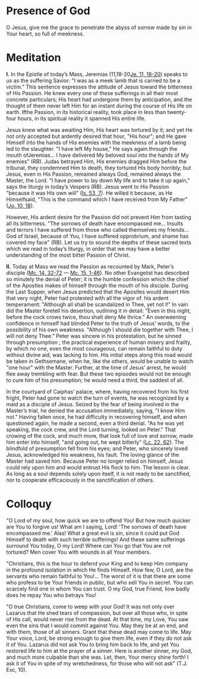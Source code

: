 # Presence of God

O Jesus, give me the grace to penetrate the abyss of sorrow made by sin in Your heart, so full of meekness.

# Meditation

**I.** In the Epistle of today’s Mass, Jeremias (11,18-20[Je. 11, 18-20](https://vulgata.online/bible/Je.11?ed=DR2&vfn=DR2.Je.11.18-20:vs)) speaks to us as the suffering Savior: "I was as a meek lamb that is carried to be a victim." This sentence expresses the attitude of Jesus toward the bitterness of His Passion. He knew every one of these sufferings in all their most concrete particulars; His heart had undergone them by anticipation, and the thought of them never left Him for an instant during the course of His life on earth. Ifthe Passion, in its historical reality, took place in less than twenty-four hours, in its spiritual reality it spanned His entire life.

Jesus knew what was awaiting Him, His heart was tortured by it; and yet He not only accepted but ardently desired that hour, "His hour"; and He gave Himself into the hands of His enemies with the meekness of a lamb being led to the slaughter. "I have left My house," He says again through the mouth ofJeremias... I have delivered My beloved soul into the hands of My enemies" (RB). Judas betrayed Him, His enemies dragged Him before the tribunal, they condemned Him to death, they tortured His body horribly; but Jesus, even in His Passion, remained always God, remained always the Master, the Lord. "I have power to lay down My life and to take it up again," says the liturgy in today’s Vespers (RB). Jesus went to His Passion "because it was His own will" ([Is. 53, 7](https://vulgata.online/bible/Is.53?ed=DR2&vfn=DR2.Is.53.7:vs)). He willed it because, as He Himselfsaid, "This is the command which I have received from My Father" ([Jo. 10, 18](https://vulgata.online/bible/Jo.10?ed=DR2&vfn=DR2.Jo.10.18:vs)).

However, His ardent desire for the Passion did not prevent Him from tasting all its bitterness. "The sorrows of death have encompassed me... Insults and terrors I have suffered from those who called themselves my friends... God of Israel, because of You, I have suffered opprobrium, and shame has covered my face" (RB). Let us try to sound the depths of these sacred texts which we read in today’s liturgy, in order that we may have a better understanding of the most bitter Passion of Christ.

**II.** Today at Mass we read the Passion as recounted by Mark, Peter’s disciple ([Mc. 14, 32-72](https://vulgata.online/bible/Mc.14?ed=DR2&vfn=DR2.Mc.14.32-72:vs) — [Mc. 15, 1-46](https://vulgata.online/bible/Mc.15?ed=DR2&vfn=DR2.Mc.15.1-46:vs)). No other Evangelist has described so minutely the denial of Peter; it is the humble confession which the chief of the Apostles makes of himself through the mouth of his disciple. During the Last Supper, when Jesus predicted that the Apostles would desert Him that very night, Peter had protested with all the vigor of. his ardent temperament: "Although all shall be scandalized in Thee, yet not I!" In vain did the Master foretell his desertion, outlining it in detail: "Even in this night, before the cock crows twice, thou shalt deny Me thrice." An overweening confidence in himself had blinded Peter to the truth of Jesus’ words, to the possibility of his own weakness. "Although I should die together with Thee, I will not deny Thee." Peter was sincere in his protestation, but he sinned through presumption ; the practical experience of human misery and frailty, by which no one, even the most courageous, can remain faithful to duty without divine aid, was lacking to him. His initial steps along this road would be taken in Gethsemane, when he, like the others, would be unable to watch "one hour" with the Master. Further, at the time of Jesus’ arrest, he would flee away trembling with fear. But these two episodes would not be enough to cure him of his presumption; he would need a third, the saddest of all.

In the courtyard of Caiphas’ palace, where, having recovered from his first fright, Peter had gone to watch the turn of events, he was recognized by a maid as a disciple of Jesus. Seized by the fear of being involved in the Master’s trial, he denied the accusation immediately, saying, "I know Him not." Having fallen once, he had difficulty in recovering himself, and when questioned again, he made a second, even a third denial. "As he was yet speaking, the cock crew, and the Lord turning, looked on Peter." That crowing of the cock, and much more, that look full of love and sorrow, made him enter into himself, "and going out, he wept bitterly" ([Lc. 22, 62](https://vulgata.online/bible/Lc.22?ed=DR2&vfn=DR2.Lc.22.62:vs)). The blindfold of presumption fell from his eyes; and Peter, who sincerely loved Jesus, acknowledged his weakness, his fault. The loving glance of the Master had saved him. Because Peter no longer relied on himself, Jesus could rely upon him and would entrust His flock to him. The lesson is clear. As long as a soul depends solely upon itself, it is not ready to be sanctified, nor to cooperate efficaciously in the sanctification of others.

# Colloquy

"O Lord of my soul, how quick we are to offend You! But how much quicker are You to forgive us! What am I saying, Lord! 'The sorrows of death have encompassed me.' Alas! What a great evil is sin, since it could put God Himself to death with such terrible sufferings! And these same sufferings surround You today, O my Lord! Where can You go that You are not tortured? Men cover You with wounds in all Your members.

"Christians, this is the hour to defend your King and to keep Him company in the profound isolation in which He finds Himself. How few, O Lord, are the servants who remain faithful to You!... The worst of it is that there are some who profess to be Your friends in public, but who sell You in secret. You can scarcely find one in whom You can trust. O my God, true Friend, liow badly does he repay You who betrays You! 

"O true Christians, come to weep with your God! It was not only over Lazarus that He shed tears of compassion, but over all those who, in spite of His call, would never rise from the dead. At that time, my Love, You saw even the sins that I would commit against You. May they be at an end, and with them, those of all sinners. Grant that these dead may come to life. May Your voice, Lord, be strong enough to give them life, even if they do not ask it of You. Lazarus did not ask You to bring him back to life, and yet You restored life to him at the prayer of a sinner. Here is another sinner, my God, and much more culpable than she was. Let, then, Your mercy shine forth! I ask it of You in spite of my wretchedness, for those who will not ask" (T.J. Exc, 10).
